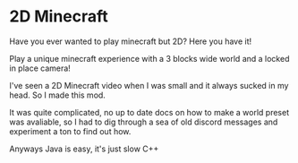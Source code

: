 # 2D Minecraft

Have you ever wanted to play minecraft but 2D? Here you have it!

Play a unique minecraft experience with a 3 blocks wide world and a locked in place camera!

I've seen a 2D Minecraft video when I was small and it always sucked in my head. So I made this mod.

It was quite complicated, no up to date docs on how to make a world preset was avaliable, so I had to dig through a sea of old discord messages and experiment a ton to find out how.

Anyways Java is easy, it's just slow C++
